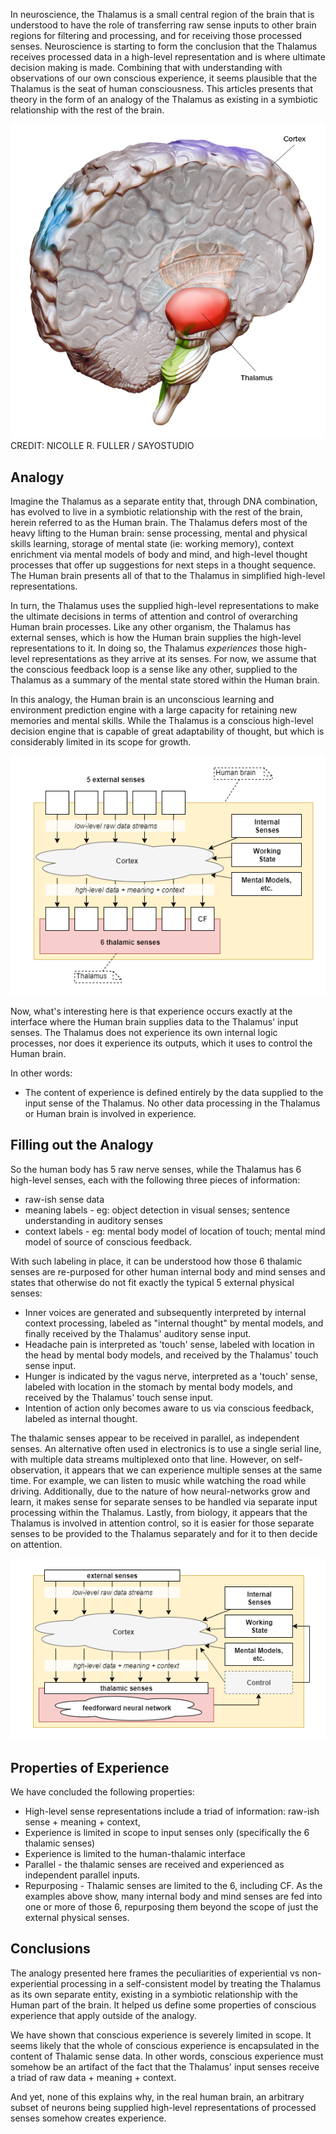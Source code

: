 In neuroscience, the Thalamus is a small central region of the brain that is understood to have the role of transferring raw sense inputs to other brain regions for filtering and processing, and for receiving those processed senses. Neuroscience is starting to form the conclusion that the Thalamus receives processed data in a high-level representation and is where ultimate decision making is made. Combining that with understanding with observations of our own conscious experience, it seems plausible that the Thalamus is the seat of human consciousness. This articles presents that theory in the form of an analogy of the Thalamus as existing in a symbiotic relationship with the rest of the brain.

![thalamus-brain-region](files/thalamus-brain-region.png)
CREDIT: NICOLLE R. FULLER / SAYOSTUDIO

## Analogy
Imagine the Thalamus as a separate entity that, through DNA combination, has evolved to live in a symbiotic relationship with the rest of the brain, herein referred to as the Human brain. The Thalamus defers most of the heavy lifting to the Human brain: sense processing, mental and physical skills learning, storage of mental state (ie: working memory), context enrichment via mental models of body and mind, and high-level thought processes that offer up suggestions for next steps in a thought sequence. The Human brain presents all of that to the Thalamus in simplified high-level representations.

In turn, the Thalamus uses the supplied high-level representations to make the ultimate decisions in terms of attention and control of overarching Human brain processes. Like any other organism, the Thalamus has external senses, which is how the Human brain supplies the high-level representations to it. In doing so, the Thalamus _experiences_ those high-level representations as they arrive at its senses. For now, we assume that the conscious feedback loop is a sense like any other, supplied to the Thalamus as a summary of the mental state stored within the Human brain.

In this analogy, the Human brain is an unconscious learning and environment prediction engine with a large capacity for retaining new memories and mental skills. While the Thalamus is a conscious high-level decision engine that is capable of great adaptability of thought, but which is considerably limited in its scope for growth.

![thalamic senses](files/thalamic-senses.png)

Now, what's interesting here is that experience occurs exactly at the interface where the Human brain supplies data to the Thalamus' input senses. The Thalamus does not experience its own internal logic processes, nor does it experience its outputs, which it uses to control the Human brain.

In other words:
* The content of experience is defined entirely by the data supplied to the input sense of the Thalamus. No other data processing in the Thalamus or Human brain is involved in experience.

## Filling out the Analogy
So the human body has 5 raw nerve senses, while the Thalamus has 6 high-level senses, each with the following three pieces of information:
* raw-ish sense data
* meaning labels - eg: object detection in visual senses; sentence understanding in auditory senses
* context labels - eg: mental body model of location of touch; mental mind model of source of conscious feedback.

With such labeling in place, it can be understood how those 6 thalamic senses are re-purposed for other human internal body and mind senses and states that otherwise do not fit exactly the typical 5 external physical senses:
* Inner voices are generated and subsequently interpreted by internal context processing, labeled as "internal thought" by mental models, and finally received by the Thalamus' auditory sense input.
* Headache pain is interpreted as 'touch' sense, labeled with location in the head by mental body models, and received by the Thalamus' touch sense input.
* Hunger is indicated by the vagus nerve, interpreted as a 'touch' sense, labeled with location in the stomach by mental body models, and received by the Thalamus' touch sense input.
* Intention of action only becomes aware to us via conscious feedback, labeled as internal thought.

The thalamic senses appear to be received in parallel, as independent senses. An alternative often used in electronics is to use a single serial line, with multiple data streams multiplexed onto that line. However, on self-observation, it appears that we can experience multiple senses at the same time. For example, we can listen to music while watching the road while driving. Additionally, due to the nature of how neural-networks grow and learn, it makes sense for separate senses to be handled via separate input processing within the Thalamus. Lastly, from biology, it appears that the Thalamus is involved in attention control, so it is easier for those separate senses to be provided to the Thalamus separately and for it to then decide on attention.

![thalamic control](files/thalamic-control.png)

## Properties of Experience
We have concluded the following properties:
* High-level sense representations include a triad of information: raw-ish sense + meaning + context,
* Experience is limited in scope to input senses only (specifically the 6 thalamic senses)
* Experience is limited to the human-thalamic interface
* Parallel - the thalamic senses are received and experienced as independent parallel inputs.
* Repurposing - Thalamic senses are limited to the 6, including CF. As the examples above show, many internal body and mind senses are fed into one or more of those 6, repurposing them beyond the scope of just the external physical senses.

## Conclusions
The analogy presented here frames the peculiarities of experiential vs non-experiential processing in a self-consistent model by treating the Thalamus as its own separate entity, existing in a symbiotic relationship with the Human part of the brain. It helped us define some properties of conscious experience that apply outside of the analogy.

We have shown that conscious experience is severely limited in scope. It seems likely that the whole of conscious experience is encapsulated in the content of Thalamic sense data. In other words, conscious experience must somehow be an artifact of the fact that the Thalamus' input senses receive a triad of raw data + meaning + context.

And yet, none of this explains why, in the real human brain, an arbitrary subset of neurons being supplied high-level representations of processed senses somehow creates experience.